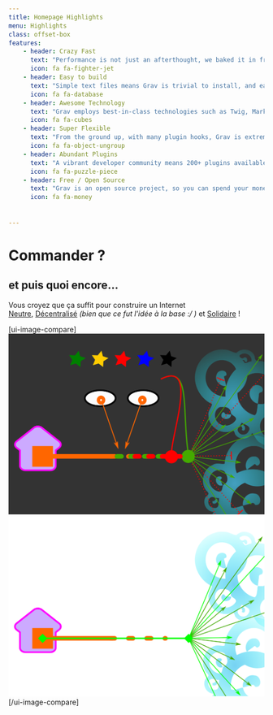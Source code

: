 ```yaml
---
title: Homepage Highlights
menu: Highlights
class: offset-box
features:
	- header: Crazy Fast
	  text: "Performance is not just an afterthought, we baked it in from the start!"
	  icon: fa fa-fighter-jet
    - header: Easy to build
      text: "Simple text files means Grav is trivial to install, and easy to maintain"
      icon: fa fa-database
    - header: Awesome Technology
      text: "Grav employs best-in-class technologies such as Twig, Markdown &amp; Yaml"
      icon: fa fa-cubes
    - header: Super Flexible
      text: "From the ground up, with many plugin hooks, Grav is extremely extensible"
      icon: fa fa-object-ungroup
    - header: Abundant Plugins
      text: "A vibrant developer community means 200+ plugins available to download"
      icon: fa fa-puzzle-piece
    - header: Free / Open Source
      text: "Grav is an open source project, so you can spend your money on other stuff"
      icon: fa fa-money


---
```


# Commander ?
## **et puis quoi encore…**

Vous croyez que ça suffit pour construire un Internet </br> [Neutre](https://www.laquadrature.net/fr/neutralite_du_Net), [Décentralisé](https://fr.wikipedia.org/wiki/Red%C3%A9centralisation_d'Internet) _(bien que ce fut l'idée à la base :/ )_ et [Solidaire](https://fr.wikipedia.org/wiki/Solidarit%C3%A9) !

[ui-image-compare]
![Without VPN](visuel-sans-vpn.png?cache)
![With VPN](visuel-avec-vpn.png?cache)
[/ui-image-compare]
